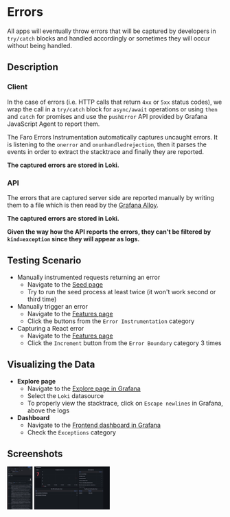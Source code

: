# Errors

All apps will eventually throw errors that will be captured by developers in `try/catch` blocks and handled accordingly
or sometimes they will occur without being handled.

## Description

### Client

In the case of errors (i.e. HTTP calls that return `4xx` or `5xx` status codes), we wrap the call in a `try/catch` block
for `async/await` operations or using `then` and `catch` for promises and use the `pushError` API provided by Grafana
JavaScript Agent to report them.

The Faro Errors Instrumentation automatically captures uncaught errors. It is listening to the `onerror` and
`onunhandledrejection`, then it parses the events in order to extract the stacktrace and finally they are reported.

**The captured errors are stored in Loki.**

### API

The errors that are captured server side are reported manually by writing them to a file which is then read by the
[Grafana Alloy][grafana-alloy].

**The captured errors are stored in Loki.**

**Given the way how the API reports the errors, they can't be filtered by `kind=exception` since they will appear as
logs.**

## Testing Scenario

- Manually instrumented requests returning an error
  - Navigate to the [Seed page][demo-seed-page]
  - Try to run the seed process at least twice (it won't work second or third time)
- Manually trigger an error
  - Navigate to the [Features page][demo-features-page]
  - Click the buttons from the `Error Instrumentation` category
- Capturing a React error
  - Navigate to the [Features page][demo-features-page]
  - Click the `Increment` button from the `Error Boundary` category 3 times

## Visualizing the Data

- **Explore page**
  - Navigate to the [Explore page in Grafana][demo-grafana-explore]
  - Select the `Loki` datasource
  - To properly view the stacktrace, click on `Escape newlines` in Grafana, above the logs
- **Dashboard**
  - Navigate to the [Frontend dashboard in Grafana][demo-grafana-frontend-dashboard]
  - Check the `Exceptions` category

## Screenshots

[<img src="../assets/instrumentations/errorsViewExplore.png" alt="Viewing errors in Explore" height="100" />][assets-errors-view-explore]
[<img src="../assets/instrumentations/errorsViewDashboard.png" alt="Viewing errors in Dashboard" height="100" />][assets-errors-view-dashboard]

[demo-features-page]: http://localhost:5173/features
[demo-grafana-explore]: http://localhost:3000/explore
[demo-grafana-frontend-dashboard]: http://localhost:3000/dashboards?query=Frontend
[demo-seed-page]: http://localhost:5173/seed
[grafana-alloy]: https://github.com/grafana/alloy
[assets-errors-view-dashboard]: ../assets/instrumentations/errorsViewDashboard.png
[assets-errors-view-explore]: ../assets/instrumentations/errorsViewExplore.png
